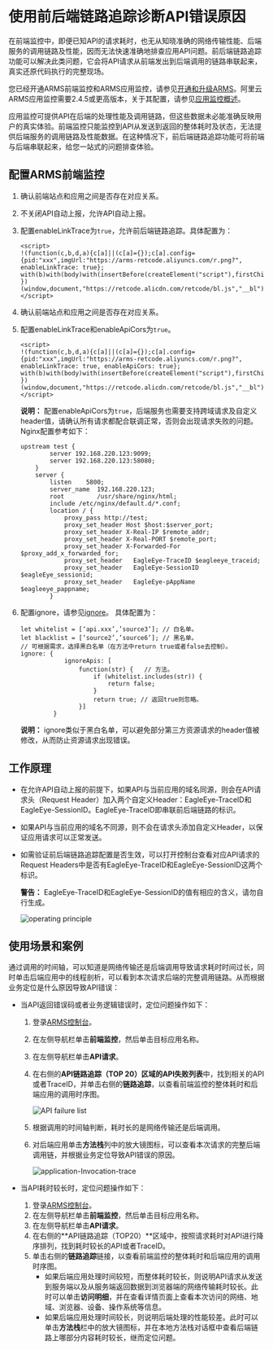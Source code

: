 # 使用前后端链路追踪诊断API错误原因

在前端监控中，即便已知API的请求耗时，也无从知晓准确的网络传输性能、后端服务的调用链路及性能，因而无法快速准确地排查应用API问题。前后端链路追踪功能可以解决此类问题，它会将API请求从前端发出到后端调用的链路串联起来，真实还原代码执行的完整现场。

您已经开通ARMS前端监控和ARMS应用监控，请参见[开通和升级ARMS](/cn.zh-CN/快速入门/开通和升级ARMS.md)。阿里云ARMS应用监控需要2.4.5或更高版本，关于其配置，请参见[应用监控概述](/cn.zh-CN/应用监控/应用监控概述.md)。

应用监控可提供API在后端的处理性能及调用链路，但这些数据未必能准确反映用户的真实体验。前端监控只能监控到API从发送到返回的整体耗时及状态，无法提供后端服务的调用链路及性能数据。在这种情况下，前后端链路追踪功能可将前端与后端串联起来，给您一站式的问题排查体验。

## 配置ARMS前端监控



1.  确认前端站点和应用之间是否存在对应关系。

2.  不关闭API自动上报，允许API自动上报。

3.  配置enableLinkTrace为`true`，允许前后端链路追踪。具体配置为：

    ```
    <script>
    !(function(c,b,d,a){c[a]||(c[a]={});c[a].config={pid:"xxx",imgUrl:"https://arms-retcode.aliyuncs.com/r.png?", enableLinkTrace: true};
    with(b)with(body)with(insertBefore(createElement("script"),firstChild))setAttribute("crossorigin","",src=d)
    })(window,document,"https://retcode.alicdn.com/retcode/bl.js","__bl");
    </script>                         
    ```


1.  确认前端站点和应用之间是否存在对应关系。

2.  配置enableLinkTrace和enableApiCors为`true`。

    ```
    <script>
    !(function(c,b,d,a){c[a]||(c[a]={});c[a].config={pid:"xxx",imgUrl:"https://arms-retcode.aliyuncs.com/r.png?", 
    enableLinkTrace: true, enableApiCors: true};
    with(b)with(body)with(insertBefore(createElement("script"),firstChild))setAttribute("crossorigin","",src=d)
    })(window,document,"https://retcode.alicdn.com/retcode/bl.js","__bl");
    </script>
    ```

    **说明：** 配置enableApiCors为`true`，后端服务也需要支持跨域请求及自定义header值，请确认所有请求都配合联调正常，否则会出现请求失败的问题。Nginx配置参考如下：

    ```
    upstream test {
            server 192.168.220.123:9099;
            server 192.168.220.123:58080;
        }
        server {
            listen    5800;
            server_name  192.168.220.123;
            root         /usr/share/nginx/html;
            include /etc/nginx/default.d/*.conf;
            location / {
                proxy_pass http://test;
                proxy_set_header Host $host:$server_port;
                proxy_set_header X-Real-IP $remote_addr;
                proxy_set_header X-Real-PORT $remote_port;
                proxy_set_header X-Forwarded-For $proxy_add_x_forwarded_for;
                proxy_set_header   EagleEye-TraceID $eagleeye_traceid;
                proxy_set_header   EagleEye-SessionID $eagleEye_sessionid;
                proxy_set_header   EagleEye-pAppName $eagleeye_pappname;
            }
    ```

3.  配置ignore，请参见[ignore](/cn.zh-CN/前端监控/SDK参考.md)。 具体配置为：

    ```
    let whitelist = [‘api.xxx’,’source3’]; // 白名单。
    let blacklist = [‘source2’,’source6’]; // 黑名单。
    // 可根据需求，选择黑白名单（在方法中return true或者false去控制）。
    ignore: {
                ignoreApis: [
                    function(str) {   // 方法。
                        if (whitelist.includes(str)) {
                            return false;
                        }
                        return true; // 返回true则忽略。
                    }]
             }
    ```

    **说明：** ignore类似于黑白名单，可以避免部分第三方资源请求的header值被修改，从而防止资源请求出现错误。


## 工作原理

-   在允许API自动上报的前提下，如果API与当前应用的域名同源，则会在API请求头（Request Header）加入两个自定义Header：EagleEye-TraceID和EagleEye-SessionID。EagleEye-TraceID即串联前后端链路的标识。
-   如果API与当前应用的域名不同源，则不会在请求头添加自定义Header，以保证应用请求可以正常发送。
-   如需验证前后端链路追踪配置是否生效，可以打开控制台查看对应API请求的Request Headers中是否有EagleEye-TraceID和EagleEye-SessionID这两个标识。

    **警告：** EagleEye-TraceID和EagleEye-SessionID的值有相应的含义，请勿自行生成。

    ![operating principle](https://static-aliyun-doc.oss-accelerate.aliyuncs.com/assets/img/zh-CN/3430873061/p43707.png)


## 使用场景和案例

通过调用的时间轴，可以知道是网络传输还是后端调用导致请求耗时时间过长，同时单击后端应用中的线程剖析，可以看到本次请求后端的完整调用链路。从而根据业务定位是什么原因导致API错误：

-   当API返回错误码或者业务逻辑错误时，定位问题操作如下：
    1.  登录[ARMS控制台](https://arms.console.aliyun.com/#/home)。
    2.  在左侧导航栏单击**前端监控**，然后单击目标应用名称。
    3.  在左侧导航栏单击**API请求**。
    4.  在右侧的**API链路追踪（TOP 20）**区域的**API失败列表**中，找到相关的API或者TraceID，并单击右侧的**链路追踪**，以查看前端监控的整体耗时和后端应用的调用时序图。

        ![API failure list](https://static-aliyun-doc.oss-accelerate.aliyuncs.com/assets/img/zh-CN/3430873061/p43709.png)

    5.  根据调用的时间轴判断，耗时长的是网络传输还是后端调用。
    6.  对后端应用单击**方法栈**列中的放大镜图标，可以查看本次请求的完整后端调用链，并根据业务定位导致API错误的原因。

        ![ application-Invocation-trace](https://static-aliyun-doc.oss-accelerate.aliyuncs.com/assets/img/zh-CN/3430873061/p43710.png)

-   当API耗时较长时，定位问题操作如下：
    1.  登录[ARMS控制台](https://arms.console.aliyun.com/#/home)。
    2.  在左侧导航栏单击**前端监控**，然后单击目标应用名称。
    3.  在左侧导航栏单击**API请求**。
    4.  在右侧的**API链路追踪（TOP20）**区域中，按照请求耗时对API进行降序排列，找到耗时较长的API或者TraceID。
    5.  单击右侧的**链路追踪**链接，以查看前端监控的整体耗时和后端应用的调用时序图。
        -   如果后端应用处理时间较短，而整体耗时较长，则说明API请求从发送到服务端以及从服务端返回数据到浏览器端的网络传输耗时较长。此时可以单击**访问明细**，并在查看详情页面上查看本次访问的网络、地域、浏览器、设备、操作系统等信息。
        -   如果后端应用处理时间较长，则说明后端处理的性能较差。此时可以单击**方法栈**栏中的放大镜图标，并在本地方法栈对话框中查看后端链路上哪部分内容耗时较长，继而定位问题。

